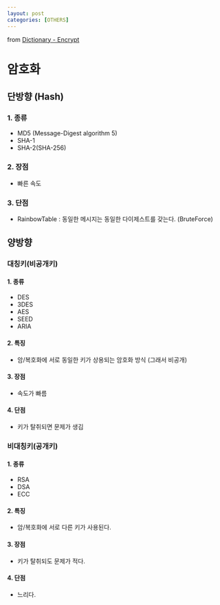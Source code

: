 ```yaml
---
layout: post
categories: [OTHERS]
---
```


from [Dictionary - Encrypt](https://github.com/newkayak12/Dictionary/blob/master/cs/Encryption.md)



# 암호화

## 단방향 (Hash)
### 1. 종류
- MD5 (Message-Digest algorithm 5)
- SHA-1
- SHA-2(SHA-256)
### 2. 장점
- 빠른 속도
### 3. 단점 
- RainbowTable : 동일한 메시지는 동일한 다이제스트를 갖는다. (BruteForce)

## 양방향
### 대칭키(비공개키)
#### 1. 종류 
- DES
- 3DES
- AES
- SEED
- ARIA

#### 2. 특징 
- 암/복호화에 서로 동일한 키가 상용되는 암호화 방식 (그래서 비공개)
#### 3. 장점 
- 속도가 빠름
#### 4. 단점 
- 키가 탈취되면 문제가 생김

### 비대칭키(공개키)
#### 1. 종류
- RSA
- DSA
- ECC
#### 2. 특징
- 암/복호화에 서로 다른 키가 사용된다. 
#### 3. 장점
- 키가 탈취되도 문제가 적다.
#### 4. 단점
- 느리다.
